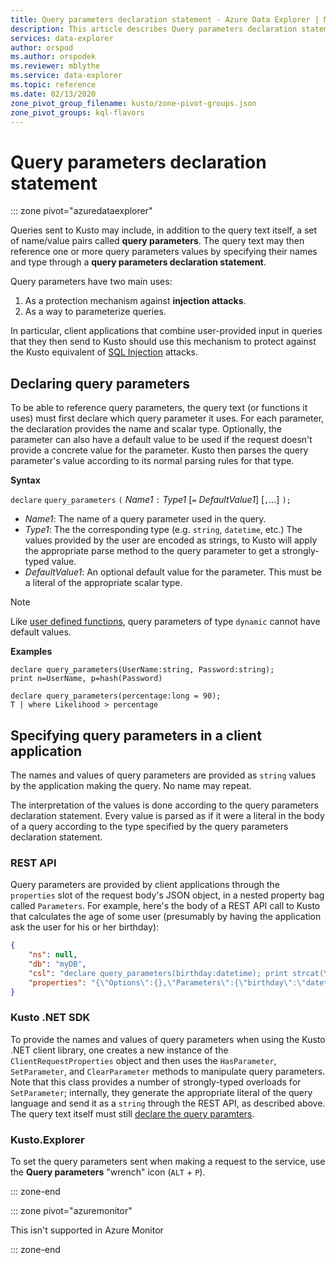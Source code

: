 ```yaml
---
title: Query parameters declaration statement - Azure Data Explorer | Microsoft Docs
description: This article describes Query parameters declaration statement in Azure Data Explorer.
services: data-explorer
author: orspod
ms.author: orspodek
ms.reviewer: mblythe
ms.service: data-explorer
ms.topic: reference
ms.date: 02/13/2020
zone_pivot_group_filename: kusto/zone-pivot-groups.json
zone_pivot_groups: kql-flavors
---
```

# Query parameters declaration statement

::: zone pivot="azuredataexplorer"

Queries sent to Kusto may include, in addition to the query text itself,
a set of name/value pairs called **query parameters**. The query text may then
reference one or more query parameters values by specifying their names and
type through a **query parameters declaration statement**.

Query parameters have two main uses:

1. As a protection mechanism against **injection attacks**.
2. As a way to parameterize queries.

In particular, client applications that combine user-provided input in queries
that they then send to Kusto should use this mechanism to protect against the
Kusto equivalent of [SQL Injection](https://en.wikipedia.org/wiki/SQL_injection)
attacks.

## Declaring query parameters

To be able to reference query parameters, the query text (or functions it uses)
must first declare which query parameter it uses. For each parameter, the
declaration provides the name and scalar type. Optionally, the parameter can
also have a default value to be used if the request doesn't provide a concrete
value for the parameter. Kusto then parses the query parameter's
value according to its normal parsing rules for that type.

**Syntax**

`declare` `query_parameters` `(` *Name1* `:` *Type1* [`=` *DefaultValue1*] [`,`...] `);`

* *Name1*: The name of a query parameter used in the query.
* *Type1*: The the corresponding type (e.g. `string`, `datetime`, etc.)
  The values provided by the user are encoded as strings, to Kusto will
  apply the appropriate parse method to the query parameter to get
  a strongly-typed value.
* *DefaultValue1*: An optional default value for the parameter. This must be
  a literal of the appropriate scalar type.

> [!NOTE]
> Like [user defined functions](functions/user-defined-functions.md),
> query parameters of type `dynamic` cannot have default values.

**Examples**

```kusto
declare query_parameters(UserName:string, Password:string);
print n=UserName, p=hash(Password)
```

```kusto
declare query_parameters(percentage:long = 90);
T | where Likelihood > percentage
```

## Specifying query parameters in a client application

The names and values of query parameters are provided as `string` values
by the application making the query. No name may repeat.

The interpretation of the values is done according to the query parameters
declaration statement. Every value is parsed as if it were a literal in the
body of a query according to the type specified by the query parameters
declaration statement.

### REST API

Query parameters are provided by client applications through the `properties`
slot of the request body's JSON object, in a nested property bag called
`Parameters`. For example, here's the body of a REST API call to Kusto
that calculates the age of some user (presumably by having the application
ask the user for his or her birthday):

``` json
{
    "ns": null,
    "db": "myDB",
    "csl": "declare query_parameters(birthday:datetime); print strcat(\"Your age is: \", tostring(now() - birthday))",
    "properties": "{\"Options\":{},\"Parameters\":{\"birthday\":\"datetime(1970-05-11)\",\"courses\":\"dynamic(['Java', 'C++'])\"}}"
}
```

### Kusto .NET SDK

To provide the names and values of query parameters when using the Kusto .NET
client library, one creates a new instance of the `ClientRequestProperties`
object and then uses the `HasParameter`, `SetParameter`, and `ClearParameter`
methods to manipulate query parameters. Note that this class provides a number
of strongly-typed overloads for `SetParameter`; internally, they generate the
appropriate literal of the query language and send it as a `string` through
the REST API, as described above. The query text itself must still [declare the query paramters](#declaring-query-parameters).

### Kusto.Explorer

To set the query parameters sent when making a request to the service,
use the **Query parameters** "wrench" icon (`ALT` + `P`).

::: zone-end

::: zone pivot="azuremonitor"

This isn't supported in Azure Monitor

::: zone-end